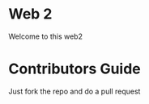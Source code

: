 Web 2
======

Welcome to this web2 

Contributors Guide
====================

Just fork the repo and do a pull request
